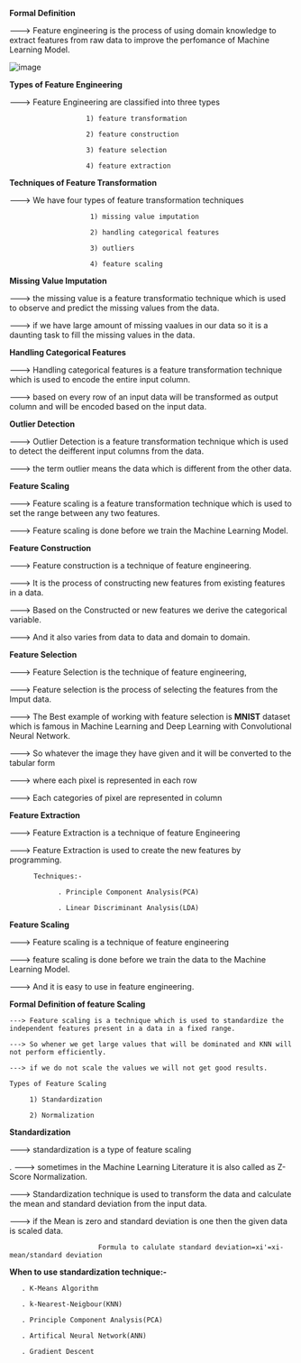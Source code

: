 **Formal Definition**

---> Feature engineering is the process of using domain knowledge to extract features from raw data to improve the perfomance of Machine Learning Model.

![image](https://github.com/mudith-nahata/Feature-Engineering/assets/96544398/746568bc-c171-4baa-ad74-0d637f3090be)

**Types of Feature Engineering**

---> Feature Engineering are classified into three types 

                       1) feature transformation

                       2) feature construction

                       3) feature selection

                       4) feature extraction

**Techniques of Feature Transformation**

---> We have four types of feature transformation techniques

                        1) missing value imputation

                        2) handling categorical features

                        3) outliers

                        4) feature scaling

  **Missing Value Imputation**

  ---> the missing value is a feature transformatio technique which is used to observe and predict the missing values from the data.

  ---> if we have large amount of missing vaalues in our data so it is a daunting task to fill the missing values in the data.

  **Handling Categorical Features**

  ---> Handling categorical features is a feature transformation technique which is used to encode the entire input column.

  ---> based on every row of an input data  will be transformed as output column and will be encoded based on the input data.

  **Outlier Detection**

  ---> Outlier Detection is a feature transformation technique which is used to detect the deifferent input columns from the data.

  ---> the term outlier means the data which is different from the other data.

  **Feature Scaling**

  ---> Feature scaling is a feature transformation technique which is used to set the range between any two features.

  ---> Feature scaling is done before we train the Machine Learning Model.

  **Feature Construction**

  ---> Feature construction is a technique of feature engineering.

  ---> It is the process of constructing new features from existing features in a data.

  ---> Based on the Constructed or new features we derive the categorical variable.

  ---> And it also varies from data to data and domain to domain.

  **Feature Selection**

  ---> Feature Selection is the technique of feature engineering,

  ---> Feature selection is the process of selecting the features from the Imput data.

  ---> The Best example of working with feature selection is **MNIST** dataset which is famous in Machine Learning and Deep Learning with Convolutional Neural Network. 

  ---> So whatever the image they have given and it will be converted to the tabular form

  ---> where each pixel is represented in each row

  ---> Each categories of pixel are represented in column

  **Feature Extraction**
  
   ---> Feature Extraction is a technique of feature Engineering

   ---> Feature Extraction is used to create the new features by programming.

          Techniques:-

                . Principle Component Analysis(PCA)

                . Linear Discriminant Analysis(LDA)

  **Feature Scaling**

  ---> Feature scaling is a technique  of feature engineering

  ---> feature scaling is done before we train the data to the Machine Learning Model.

  ---> And it is easy to use in feature engineering.

  **Formal Definition of feature Scaling**

    ---> Feature scaling is a technique which is used to standardize the independent features present in a data in a fixed range.

    ---> So whener we get large values that will be dominated and KNN will not perform efficiently.

    ---> if we do not scale the values we will not get good results.

    Types of Feature Scaling

         1) Standardization

         2) Normalization

  **Standardization**

  ---> standardization is a type of feature scaling
  
.
  ---> sometimes in the Machine Learning Literature it is also called as Z-Score Normalization. 

  ---> Standardization technique is used to transform the data and calculate the mean and standard deviation from the input data.
  
  ---> if the Mean is zero and standard deviation is one then the given data is scaled data.

                          Formula to calulate standard deviation=xi'=xi-mean/standard deviation

  **When to use standardization technique:-**

       . K-Means Algorithm

       . k-Nearest-Neigbour(KNN)

       . Principle Component Analysis(PCA)

       . Artifical Neural Network(ANN)

       . Gradient Descent

       
  


  



